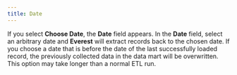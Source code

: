 ```yaml
---
title: Date
---
```



If you select **Choose Date**, the  **Date** field appears. In the **Date** field, select an arbitrary date  and **Everest** will extract records  back to the chosen date. If you choose a date that is before the date  of the last successfully loaded record, the previously collected data  in the data mart will be overwritten. This option may take longer than  a normal ETL run.
